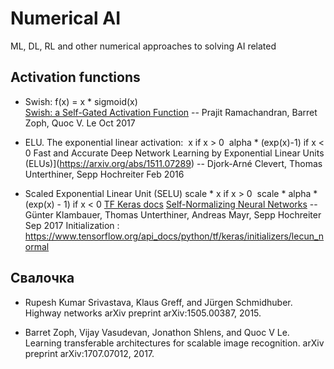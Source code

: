 # Numerical AI
ML, DL, RL and other numerical  approaches to solving AI related  

## Activation functions

*  Swish:  f(x) = x * sigmoid(x)    
[Swish: a Self-Gated Activation Function](https://arxiv.org/abs/1710.05941v1) -- Prajit Ramachandran, Barret Zoph, Quoc V. Le
Oct 2017

* ELU. The exponential linear activation: 
x if x > 0 
alpha * (exp(x)-1) if x < 0
Fast and Accurate Deep Network Learning by Exponential Linear Units (ELUs)](https://arxiv.org/abs/1511.07289) -- Djork-Arné Clevert, Thomas Unterthiner, Sepp Hochreiter
Feb 2016

* Scaled Exponential Linear Unit (SELU)
scale * x if x > 0 
scale * alpha * (exp(x) - 1) if x < 0
[TF Keras docs](https://www.tensorflow.org/api_docs/python/tf/keras/activations/selu)
[Self-Normalizing Neural Networks](https://arxiv.org/abs/1706.02515)  -- Günter Klambauer, Thomas Unterthiner, Andreas Mayr, Sepp Hochreiter
Sep 2017
 Initialization : https://www.tensorflow.org/api_docs/python/tf/keras/initializers/lecun_normal 


## Свалочка

* Rupesh Kumar Srivastava, Klaus Greff,  and Jürgen Schmidhuber.
Highway networks
arXiv preprint arXiv:1505.00387, 2015.

* Barret Zoph, Vijay Vasudevan, Jonathon Shlens, and Quoc V Le. 
Learning transferable architectures for scalable image recognition. 
arXiv preprint arXiv:1707.07012, 2017.

